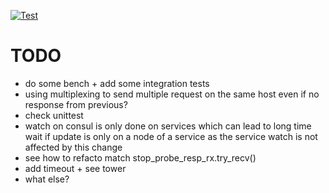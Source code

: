 [![Test](https://github.com/ashangit/probes/actions/workflows/unittest.yaml/badge.svg?branch=master)](https://github.com/ashangit/probes/actions/workflows/unittest.yaml)

# TODO
- do some bench + add some integration tests
- using multiplexing to send multiple request on the same host even if no response from previous?
- check unittest
- watch on consul is only done on services which can lead to long time wait if update is only on a node of a service as the service watch is not affected by this change
- see how to refacto match stop_probe_resp_rx.try_recv()
- add timeout + see tower
- what else?
